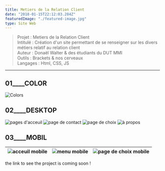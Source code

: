 ```yaml
---
title: Metiers de la Relation Client
date: "2018-01-15T22:12:03.284Z"
featuredImage: "./featured-image.jpg"
type: Site Web
---
```

>Projet : Metiers de la Relation Client<br>
>Intitulé : Création  d'un site permettant de se renseigner sur les divers métiers relatif au relation client<br>
>Auteur : Donaël Walter & des étudiants du DUT MMI<br>
>Outils : Brackets & nos cerveaux<br> 
>Langages :  Html, CSS, JS
----------------------------------------------------------

## 01____COLOR
![Colors](https://mir-s3-cdn-cf.behance.net/project_modules/max_1200/edec1960889279.5a5cf6e34ef3d.png)
## 02____DESKTOP
![pages d'acceuil](https://mir-s3-cdn-cf.behance.net/project_modules/max_1200/b50d6860889279.5a5ceb3777bb8.png)
![page de contact](https://mir-s3-cdn-cf.behance.net/project_modules/max_1200/65eaf760889279.5a5ceb3776992.png)
![page de choix](https://mir-s3-cdn-cf.behance.net/project_modules/max_1200/17aa5260889279.5a5ceb3777576.png)
![à propos](https://mir-s3-cdn-cf.behance.net/project_modules/max_1200/ae6ce760889279.5a5ceb3776e7a.png)
## 03____MOBIL

![acceuil mobile](https://mir-s3-cdn-cf.behance.net/project_modules/disp/90767a60889279.5a5cf6e307018.png) | ![menu mobile](https://mir-s3-cdn-cf.behance.net/project_modules/disp/85859960889279.5a5cf6e3072b9.png) | ![page de choix mobile](https://mir-s3-cdn-cf.behance.net/project_modules/disp/e0427160889279.5a5cf6e3074be.png)
------------|----------------|-------------
the link to see the project is coming soon !